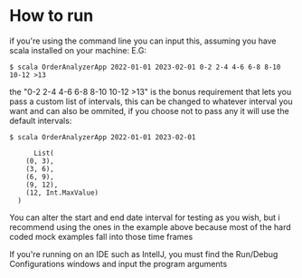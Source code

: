 # How to run

if you're using the command line you can input this, assuming you have scala installed on your machine:
E.G:

    $ scala OrderAnalyzerApp 2022-01-01 2023-02-01 0-2 2-4 4-6 6-8 8-10 10-12 >13

the "0-2 2-4 4-6 6-8 8-10 10-12 >13" is the bonus requirement that lets you pass a custom list of intervals, this can be changed to whatever interval you want and can also be ommited, if you choose not to pass any it will use the default intervals:

    $ scala OrderAnalyzerApp 2022-01-01 2023-02-01

          List(
        (0, 3),
        (3, 6),
        (6, 9),
        (9, 12),
        (12, Int.MaxValue)
      )

You can alter the start and end date interval for testing as you wish, but i recommend using the ones in the example above because most of the hard coded mock examples fall into those time frames

If you're running on an IDE such as IntellJ, you must find the Run/Debug Configurations windows and input the program arguments
